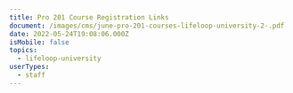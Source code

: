 ```yaml
---
title: Pro 201 Course Registration Links
document: /images/cms/june-pro-201-courses-lifeloop-university-2-.pdf
date: 2022-05-24T19:08:06.000Z
isMobile: false
topics:
  - lifeloop-university
userTypes:
  - staff
---
```

